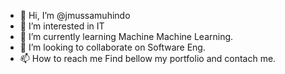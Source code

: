 - 👋 Hi, I’m @jmussamuhindo
- 👀 I’m interested in IT
- 🌱 I’m currently learning Machine Machine Learning.
- 💞️ I’m looking to collaborate on Software Eng.
- 📫 How to reach me Find bellow my portfolio and contach me.

<!---
jmussamuhindo/jmussamuhindo is a ✨ special ✨ repository because its `README.md` (this file) appears on your GitHub profile.
You can click the Preview link to take a look at your changes.
--->
